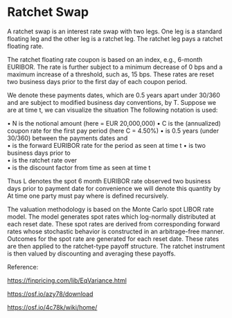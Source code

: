 # Ratchet Swap

A ratchet swap is an interest rate swap with two legs. One leg is a standard floating leg and the other leg is a ratchet leg. The ratchet leg pays a ratchet floating rate.

The ratchet floating rate coupon is based on an index, e.g., 6-month EURIBOR. The rate is further subject to a minimum decrease of 0 bps and a maximum increase of a threshold, such as, 15 bps. These rates are reset two business days prior to the first day of each coupon period. 

We denote these payments dates, which are 0.5 years apart under 30/360 and are subject to modified business day conventions, by T. Suppose we are at time t, we can visualize the situation The following notation is used:

•	N is the notional amount (here  = EUR 20,000,000)
•	C is the (annualized) coupon rate for the first pay period (here C = 4.50%)
•	 is 0.5 years (under 30/360) between the payments dates  and  
•	 is the forward EURIBOR rate for the period  as seen at time t
•	  is two business days prior to  
•	 is the ratchet rate over  
•	 is the discount factor from time  as seen at time t

Thus L denotes the spot 6 month EURIBOR rate observed two business days prior to payment date   for convenience we will denote this quantity by   At time   one party must pay  where  is defined recursively.
	                                                  

The valuation methodology is based on the Monte Carlo spot LIBOR rate model. The model generates spot rates which log-normally distributed at each reset date. These spot rates are derived from corresponding forward rates whose stochastic behavior is constructed in an arbitrage-free manner. Outcomes for the spot rate are generated for each reset date. These rates are then applied to the ratchet-type payoff structure. The ratchet instrument is then valued by discounting and averaging these payoffs.

Reference:

https://finpricing.com/lib/EqVariance.html

https://osf.io/azy78/download

https://osf.io/4c78k/wiki/home/

